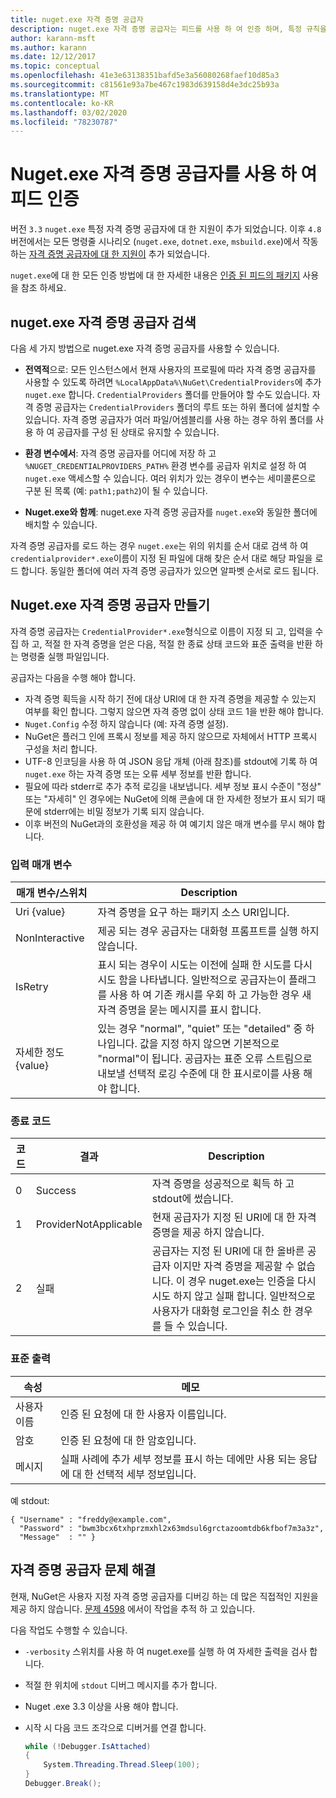 ```yaml
---
title: nuget.exe 자격 증명 공급자
description: nuget.exe 자격 증명 공급자는 피드를 사용 하 여 인증 하며, 특정 규칙을 따르는 명령줄 실행 파일로 구현 됩니다.
author: karann-msft
ms.author: karann
ms.date: 12/12/2017
ms.topic: conceptual
ms.openlocfilehash: 41e3e63138351bafd5e3a56080268faef10d85a3
ms.sourcegitcommit: c81561e93a7be467c1983d639158d4e3dc25b93a
ms.translationtype: MT
ms.contentlocale: ko-KR
ms.lasthandoff: 03/02/2020
ms.locfileid: "78230787"
---
```

# <a name="authenticating-feeds-with-nugetexe-credential-providers"></a>Nuget.exe 자격 증명 공급자를 사용 하 여 피드 인증

버전 `3.3` `nuget.exe` 특정 자격 증명 공급자에 대 한 지원이 추가 되었습니다. 이후 `4.8` 버전에서는 모든 명령줄 시나리오 (`nuget.exe`, `dotnet.exe`, `msbuild.exe`)에서 작동 하는 [자격 증명 공급자에 대 한 지원이](NuGet-Cross-Platform-Authentication-Plugin.md) 추가 되었습니다.

`nuget.exe`에 대 한 모든 인증 방법에 대 한 자세한 내용은 [인증 된 피드의 패키지](../../consume-packages/consuming-packages-authenticated-feeds.md#nugetexe) 사용을 참조 하세요.

## <a name="nugetexe-credential-provider-discovery"></a>nuget.exe 자격 증명 공급자 검색

다음 세 가지 방법으로 nuget.exe 자격 증명 공급자를 사용할 수 있습니다.

- **전역적**으로: 모든 인스턴스에서 현재 사용자의 프로필에 따라 자격 증명 공급자를 사용할 수 있도록 하려면 `%LocalAppData%\NuGet\CredentialProviders`에 추가 `nuget.exe` 합니다. `CredentialProviders` 폴더를 만들어야 할 수도 있습니다. 자격 증명 공급자는 `CredentialProviders` 폴더의 루트 또는 하위 폴더에 설치할 수 있습니다. 자격 증명 공급자가 여러 파일/어셈블리를 사용 하는 경우 하위 폴더를 사용 하 여 공급자를 구성 된 상태로 유지할 수 있습니다.

- **환경 변수에서**: 자격 증명 공급자를 어디에 저장 하 고 `%NUGET_CREDENTIALPROVIDERS_PATH%` 환경 변수를 공급자 위치로 설정 하 여 `nuget.exe` 액세스할 수 있습니다. 여러 위치가 있는 경우이 변수는 세미콜론으로 구분 된 목록 (예: `path1;path2`)이 될 수 있습니다.

- **Nuget.exe와 함께**: nuget.exe 자격 증명 공급자를 `nuget.exe`와 동일한 폴더에 배치할 수 있습니다.

자격 증명 공급자를 로드 하는 경우 `nuget.exe`는 위의 위치를 순서 대로 검색 하 여 `credentialprovider*.exe`이름이 지정 된 파일에 대해 찾은 순서 대로 해당 파일을 로드 합니다. 동일한 폴더에 여러 자격 증명 공급자가 있으면 알파벳 순서로 로드 됩니다.

## <a name="creating-a-nugetexe-credential-provider"></a>Nuget.exe 자격 증명 공급자 만들기

자격 증명 공급자는 `CredentialProvider*.exe`형식으로 이름이 지정 되 고, 입력을 수집 하 고, 적절 한 자격 증명을 얻은 다음, 적절 한 종료 상태 코드와 표준 출력을 반환 하는 명령줄 실행 파일입니다.

공급자는 다음을 수행 해야 합니다.

- 자격 증명 획득을 시작 하기 전에 대상 URI에 대 한 자격 증명을 제공할 수 있는지 여부를 확인 합니다. 그렇지 않으면 자격 증명 없이 상태 코드 1을 반환 해야 합니다.
- `Nuget.Config` 수정 하지 않습니다 (예: 자격 증명 설정).
- NuGet은 플러그 인에 프록시 정보를 제공 하지 않으므로 자체에서 HTTP 프록시 구성을 처리 합니다.
- UTF-8 인코딩을 사용 하 여 JSON 응답 개체 (아래 참조)를 stdout에 기록 하 여 `nuget.exe` 하는 자격 증명 또는 오류 세부 정보를 반환 합니다.
- 필요에 따라 stderr로 추가 추적 로깅을 내보냅니다. 세부 정보 표시 수준이 "정상" 또는 "자세히" 인 경우에는 NuGet에 의해 콘솔에 대 한 자세한 정보가 표시 되기 때문에 stderr에는 비밀 정보가 기록 되지 않습니다.
- 이후 버전의 NuGet과의 호환성을 제공 하 여 예기치 않은 매개 변수를 무시 해야 합니다.

### <a name="input-parameters"></a>입력 매개 변수

| 매개 변수/스위치 |Description|
|----------------|-----------|
| Uri {value} | 자격 증명을 요구 하는 패키지 소스 URI입니다.|
| NonInteractive | 제공 되는 경우 공급자는 대화형 프롬프트를 실행 하지 않습니다. |
| IsRetry | 표시 되는 경우이 시도는 이전에 실패 한 시도를 다시 시도 함을 나타냅니다. 일반적으로 공급자는이 플래그를 사용 하 여 기존 캐시를 우회 하 고 가능한 경우 새 자격 증명을 묻는 메시지를 표시 합니다.|
| 자세한 정도 {value} | 있는 경우 "normal", "quiet" 또는 "detailed" 중 하나입니다. 값을 지정 하지 않으면 기본적으로 "normal"이 됩니다. 공급자는 표준 오류 스트림으로 내보낼 선택적 로깅 수준에 대 한 표시로이를 사용 해야 합니다. |

### <a name="exit-codes"></a>종료 코드

| 코드 |결과 | Description |
|----------------|-----------|-----------|
| 0 | Success | 자격 증명을 성공적으로 획득 하 고 stdout에 썼습니다.|
| 1 | ProviderNotApplicable | 현재 공급자가 지정 된 URI에 대 한 자격 증명을 제공 하지 않습니다.|
| 2 | 실패 | 공급자는 지정 된 URI에 대 한 올바른 공급자 이지만 자격 증명을 제공할 수 없습니다. 이 경우 nuget.exe는 인증을 다시 시도 하지 않고 실패 합니다. 일반적으로 사용자가 대화형 로그인을 취소 한 경우를 들 수 있습니다. |

### <a name="standard-output"></a>표준 출력

| 속성 |메모|
|----------------|-----------|
| 사용자 이름 | 인증 된 요청에 대 한 사용자 이름입니다.|
| 암호 | 인증 된 요청에 대 한 암호입니다.|
| 메시지 | 실패 사례에 추가 세부 정보를 표시 하는 데에만 사용 되는 응답에 대 한 선택적 세부 정보입니다. |

예 stdout:

    { "Username" : "freddy@example.com",
      "Password" : "bwm3bcx6txhprzmxhl2x63mdsul6grctazoomtdb6kfbof7m3a3z",
      "Message"  : "" }

## <a name="troubleshooting-a-credential-provider"></a>자격 증명 공급자 문제 해결

현재, NuGet은 사용자 지정 자격 증명 공급자를 디버깅 하는 데 많은 직접적인 지원을 제공 하지 않습니다. [문제 4598](https://github.com/NuGet/Home/issues/4598) 에서이 작업을 추적 하 고 있습니다.

다음 작업도 수행할 수 있습니다.

- `-verbosity` 스위치를 사용 하 여 nuget.exe를 실행 하 여 자세한 출력을 검사 합니다.
- 적절 한 위치에 `stdout` 디버그 메시지를 추가 합니다.
- Nuget .exe 3.3 이상을 사용 해야 합니다.
- 시작 시 다음 코드 조각으로 디버거를 연결 합니다.

    ```cs
    while (!Debugger.IsAttached)
    {
        System.Threading.Thread.Sleep(100);
    }
    Debugger.Break();
    ```
